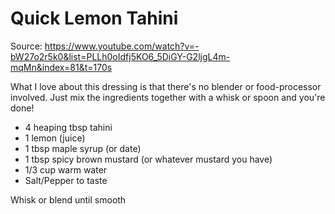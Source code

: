 # Quick Lemon Tahini

Source: https://www.youtube.com/watch?v=-bW27o2r5k0&list=PLLh0oIdfj5KO6_5DiGY-G2ljgL4m-mqMn&index=81&t=170s

What I love about this dressing is that there's no blender or food-processor involved. Just mix the ingredients together with a whisk or spoon and you're done! 

* 4 heaping tbsp tahini
* 1 lemon (juice) 
* 1 tbsp maple syrup (or date) 
* 1 tbsp spicy brown mustard (or whatever mustard you have)
* 1/3 cup warm water
* Salt/Pepper to taste

Whisk or blend until smooth 

